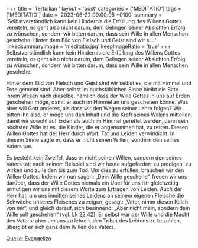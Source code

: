 +++
title = 'Tertullian  '
layout = 'post'
categories = ['MEDITATIO']
tags = ['MEDITATIO']
date = '2023-06-22 09:00:05 +0100'
summary = 'Selbstverständlich kann kein Hindernis die Erfüllung des Willens Gottes vereiteln, es geht also nicht darum, dem Gelingen seiner Absichten Erfolg zu wünschen, sondern wir bitten darum, dass sein Wille in allen Menschen geschehe.  Hinter dem Bild von Fleisch und Geist sind wir s....'
linkedsummaryImage = 'meditatio.jpg'
keepImageRatio = 'true'
+++
Selbstverständlich kann kein Hindernis die Erfüllung des Willens Gottes vereiteln, es geht also nicht darum, dem Gelingen seiner Absichten Erfolg zu wünschen, sondern wir bitten darum, dass sein Wille in allen Menschen geschehe.

Hinter dem Bild von Fleisch und Geist sind wir selbst es, die mit Himmel und Erde gemeint sind.<!--more--> Aber selbst im buchstäblichen Sinne bleibt die Bitte ihrem Wesen nach dieselbe, nämlich dass der Wille Gottes in uns auf Erden geschehen möge, damit er auch im Himmel an uns geschehen könne. Was aber will Gott anderes, als dass wir den Wegen seiner Lehre folgen? Wir bitten ihn also, er möge uns den Inhalt und die Kraft seines Willens mitteilen, damit wir sowohl auf Erden als auch im Himmel gerettet werden, denn sein höchster Wille ist es, die Kinder, die er angenommen hat, zu retten. Diesen Willen Gottes hat der Herr durch Wort, Tat und Leiden verwirklicht. In diesem Sinne sagte er, dass er nicht seinen Willen, sondern den seines Vaters tue.

Es besteht kein Zweifel, dass er nicht seinen Willen, sondern den seines Vaters tat; nach seinem Beispiel sind wir heute aufgefordert zu predigen, zu wirken und zu leiden bis zum Tod. Um dies zu erfüllen, brauchen wir den Willen Gottes. Indem wir nun sagen: „Dein Wille geschehe“, freuen wir uns darüber, dass der Wille Gottes niemals ein Übel für uns ist; gleichzeitig ermutigen wir uns mit diesem Worte zum Ertragen von Leiden. Auch der Herr hat, um uns inmitten seines Leidens an seinem eigenen Fleische die Schwäche unseres Fleisches zu zeigen, gesagt: „Vater, nimm diesen Kelch von mir“, und gleich darauf, sich besinnend: „Aber nicht mein, sondern dein Wille soll geschehen“ (vgl. Lk 22,42). Er selbst war der Wille und die Macht des Vaters; aber um uns zu lehren, den Tribut des Leidens zu bezahlen, übergibt er sich ganz dem Willen des Vaters.



[Quelle: Evangelizo](https://evangeliumtagfuertag.org/DE/gospel)
